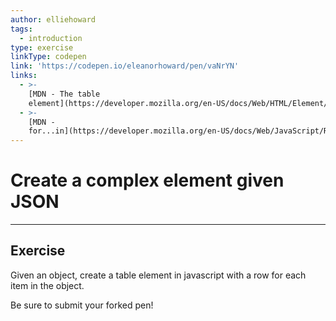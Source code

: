 ```yaml
---
author: elliehoward
tags:
  - introduction
type: exercise
linkType: codepen
link: 'https://codepen.io/eleanorhoward/pen/vaNrYN'
links:
  - >-
    [MDN - The table
    element](https://developer.mozilla.org/en-US/docs/Web/HTML/Element/table){documentation}
  - >-
    [MDN -
    for...in](https://developer.mozilla.org/en-US/docs/Web/JavaScript/Reference/Statements/for...in){documentation}
---
```


# Create a complex element given JSON


---

## Exercise

Given an object, create a table element in javascript with a row for each item in the object.

Be sure to submit your forked pen!
 
